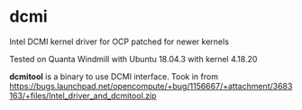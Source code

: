 # dcmi
Intel DCMI kernel driver for OCP patched for newer kernels

Tested on Quanta Windmill with Ubuntu 18.04.3 with kernel 4.18.20

**dcmitool** is a binary to use DCMI interface. Took in from  https://bugs.launchpad.net/opencompute/+bug/1156667/+attachment/3683163/+files/Intel_driver_and_dcmitool.zip
